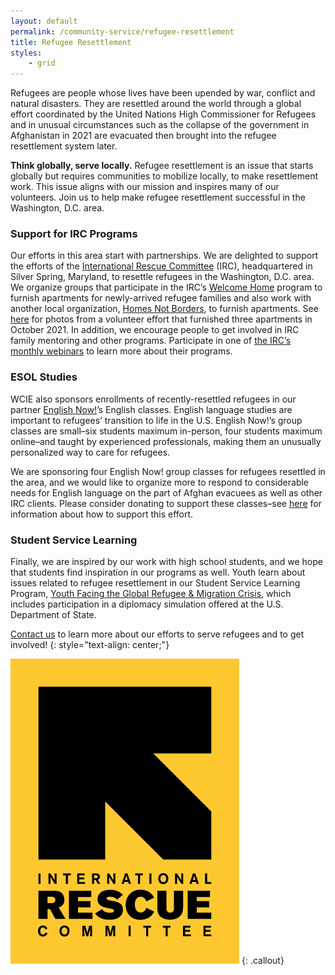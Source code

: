 ```yaml
---
layout: default
permalink: /community-service/refugee-resettlement
title: Refugee Resettlement
styles:
    - grid
---
```

<section markdown="1">

Refugees are people whose lives have been upended by war, conflict and natural disasters. They are resettled around the world through a global effort coordinated by the United Nations High Commissioner for Refugees and in unusual circumstances such as the collapse of the government in Afghanistan in 2021 are evacuated then brought into the refugee resettlement system later.

**Think globally, serve locally.** Refugee resettlement is an issue that starts globally but requires communities to mobilize locally, to make resettlement work. This issue aligns with our mission and inspires many of our volunteers. Join us to help make refugee resettlement successful in the Washington, D.C. area.

### Support for IRC Programs

Our efforts in this area start with partnerships. We are delighted to support the efforts of the [International Rescue Committee](https://www.rescue.org/) (IRC), headquartered in Silver Spring, Maryland, to resettle refugees in the Washington, D.C. area. We organize groups that participate in the IRC’s [Welcome Home](https://www.rescue.org/volunteer/refugee-welcome-home-project-volunteer) program to furnish apartments for newly-arrived refugee families and also work with another local organization, [Homes Not Borders](https://www.homesnotborders.org/), to furnish apartments. See [here](https://www.flickr.com/photos/englishnow/sets/72157720038146891/) for photos from a volunteer effort that furnished three apartments in October 2021. In addition, we encourage people to get involved in IRC family mentoring and other programs. Participate in one of [the IRC’s monthly webinars](https://docs.google.com/forms/d/e/1FAIpQLScmJUvE_Pa7ZjZI5R6ATvLj9XnXKvRB6U889IdIMWyFjYN5kg/viewform) to learn more about their programs.

### ESOL Studies

WCIE also sponsors enrollments of recently-resettled refugees in our partner [English Now!](http://english-now.com/)’s English classes. English language studies are important to refugees’ transition to life in the U.S. English Now!’s group classes are small–six students maximum in-person, four students maximum online–and taught by experienced professionals, making them an unusually personalized way to care for refugees.

We are sponsoring four English Now! group classes for refugees resettled in the area, and we would like to organize more to respond to considerable needs for English language on the part of Afghan evacuees as well as other IRC clients. Please consider donating to support these classes–see [here](/support) for information about how to support this effort.

### Student Service Learning

Finally, we are inspired by our work with high school students, and we hope that students find inspiration in our programs as well. Youth learn about issues related to refugee resettlement in our Student Service Learning Program, [Youth Facing the Global Refugee & Migration Crisis](/student-service-learning/youth-facing-the-global-refugee-and-migration-crisis), which includes participation in a diplomacy simulation offered at the U.S. Department of State.

[Contact us](/contact) to learn more about our efforts to serve refugees and to get involved!
{: style="text-align: center;"}

</section>

![International Rescue Committee Logo](/assets/images/refugee-resettlement/irc.png "International Rescue Committee Logo")
{: .callout}
